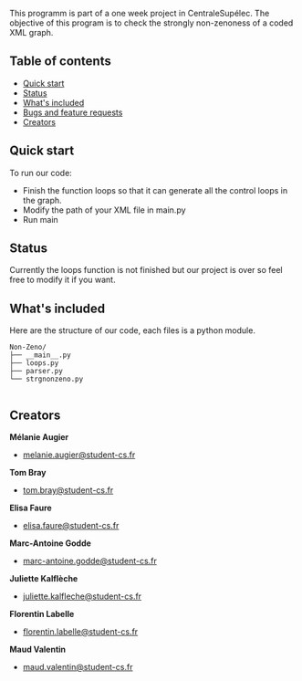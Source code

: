 This programm is part of a one week project in CentraleSupélec. The objective of this program is to check the strongly non-zenoness of a coded XML graph.

## Table of contents

- [Quick start](#quick-start)
- [Status](#status)
- [What's included](#whats-included)
- [Bugs and feature requests](#bugs-and-feature-requests)
- [Creators](#creators)


## Quick start

To run our code:

- Finish the function loops so that it can generate all the control loops in the graph.
- Modify the path of your XML file in main.py
- Run main

## Status

Currently the loops function is not finished but our project is over so feel free to modify it if you want.

## What's included

Here are the structure of our code, each files is a python module.

```
Non-Zeno/
├── __main__.py
├── loops.py
├── parser.py  
└── strgnonzeno.py  
        
```

## Creators

**Mélanie Augier**

- melanie.augier@student-cs.fr

**Tom Bray**

- tom.bray@student-cs.fr

**Elisa Faure**

- elisa.faure@student-cs.fr

**Marc-Antoine Godde**

- marc-antoine.godde@student-cs.fr

**Juliette Kalflèche**

- juliette.kalfleche@student-cs.fr

**Florentin Labelle**

- florentin.labelle@student-cs.fr

**Maud Valentin**

- maud.valentin@student-cs.fr

